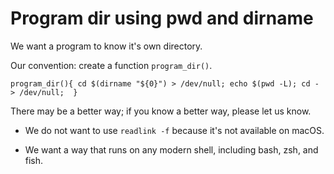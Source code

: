 # Program dir using pwd and dirname

We want a program to know it's own directory.

Our convention: create a function `program_dir()`.

    program_dir(){ cd $(dirname "${0}") > /dev/null; echo $(pwd -L); cd - > /dev/null;  }

There may be a better way; if you know a better way, please let us know.

  * We do not want to use `readlink -f` because it's not available on macOS.

  * We want a way that runs on any modern shell, including bash, zsh, and fish.
